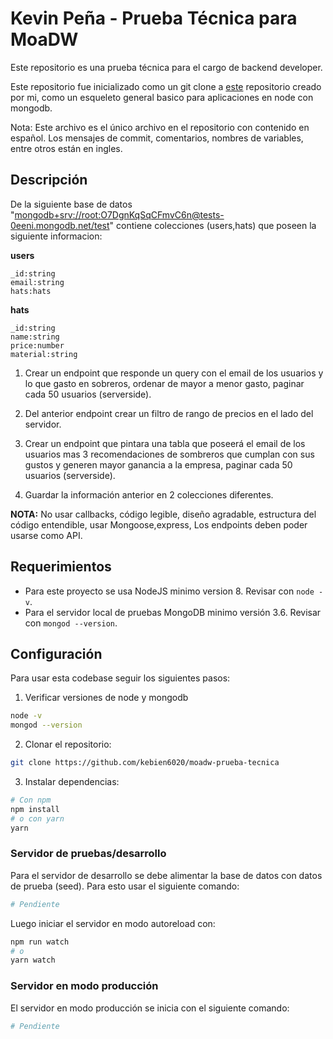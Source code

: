 # Kevin Peña - Prueba Técnica para MoaDW

Este repositorio es una prueba técnica para el cargo de backend developer.

Este repositorio fue inicializado como un git clone a
[este](https://github.com/kebien6020/mongoose-skeleton) repositorio creado por
mi, como un esqueleto general basico para aplicaciones en node con mongodb.

Nota: Este archivo es el único archivo en el repositorio con contenido en
español. Los mensajes de commit, comentarios, nombres de variables, entre otros
están en ingles.

## Descripción

De la siguiente base de datos
"[mongodb+srv://root:O7DgnKqSqCFmvC6n@tests-0eeni.mongodb.net/test](mongodb+srv://root:O7DgnKqSqCFmvC6n@tests-0eeni.mongodb.net/test)"
contiene colecciones (users,hats) que poseen la siguiente informacion:

**users**
```
_id:string
email:string
hats:hats
```

**hats**
```
_id:string
name:string
price:number
material:string
```

1. Crear un endpoint que responde un query con el email de los usuarios y lo que
gasto en sobreros, ordenar de mayor a menor gasto, paginar cada 50 usuarios
(serverside).

2. Del anterior endpoint crear un filtro de rango de precios en el lado del
servidor.

3. Crear un endpoint que pintara una tabla que poseerá el email de los usuarios
mas 3 recomendaciones de sombreros que cumplan con sus gustos y generen mayor
ganancia a la empresa, paginar cada 50 usuarios (serverside).

4. Guardar la información anterior en 2 colecciones diferentes.

**NOTA:** No usar callbacks, código legible, diseño agradable, estructura del
código entendible, usar Mongoose,express, Los endpoints deben poder usarse como
API.

## Requerimientos

- Para este proyecto se usa NodeJS minimo version 8. Revisar con `node -v`.
- Para el servidor local de pruebas MongoDB minimo versión 3.6.
  Revisar con `mongod --version`.

## Configuración

Para usar esta codebase seguir los siguientes pasos:

1. Verificar versiones de node y mongodb
```sh
node -v
mongod --version
```

2. Clonar el repositorio:
```sh
git clone https://github.com/kebien6020/moadw-prueba-tecnica
```

3. Instalar dependencias:
```sh
# Con npm
npm install
# o con yarn
yarn
```

### Servidor de pruebas/desarrollo

Para el servidor de desarrollo se debe alimentar la base de datos con datos de
prueba (seed). Para esto usar el siguiente comando:

```sh
# Pendiente
```

Luego iniciar el servidor en modo autoreload con:
```sh
npm run watch
# o
yarn watch
```

### Servidor en modo producción

El servidor en modo producción se inicia con el siguiente comando:
```sh
# Pendiente
```
